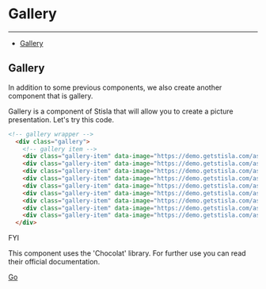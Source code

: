 # Gallery

---

- [Gallery](#gallery)

<a name="gallery"></a>

## Gallery
In addition to some previous components, we also create another component that is gallery.

Gallery is a component of Stisla that will allow you to create a picture presentation. Let's try this code.

<!-- gallery wrapper -->
<div class="preview">
  <div class="gallery">
    <!-- gallery item -->
    <div class="gallery-item" data-image="https://demo.getstisla.com/assets/img/news/img05.jpg" data-title="Image 1"></div>
    <div class="gallery-item" data-image="https://demo.getstisla.com/assets/img/news/img08.jpg" data-title="Image 2"></div>
    <div class="gallery-item" data-image="https://demo.getstisla.com/assets/img/news/img03.jpg" data-title="Image 3"></div>
    <div class="gallery-item" data-image="https://demo.getstisla.com/assets/img/news/img09.jpg" data-title="Image 4"></div>
    <div class="gallery-item" data-image="https://demo.getstisla.com/assets/img/news/img10.jpg" data-title="Image 5"></div>
    <div class="gallery-item" data-image="https://demo.getstisla.com/assets/img/news/img12.jpg" data-title="Image 6"></div>
    <div class="gallery-item" data-image="https://demo.getstisla.com/assets/img/news/img14.jpg" data-title="Image 7"></div>
    <div class="gallery-item" data-image="https://demo.getstisla.com/assets/img/news/img16.jpg" data-title="Image 8"></div>
    <div class="gallery-item" data-image="https://demo.getstisla.com/assets/img/news/img11.jpg" data-title="Image 9"></div>
  </div>
</div>


```html
<!-- gallery wrapper -->
  <div class="gallery">
    <!-- gallery item -->
    <div class="gallery-item" data-image="https://demo.getstisla.com/assets/img/news/img05.jpg" data-title="Image 1"></div>
    <div class="gallery-item" data-image="https://demo.getstisla.com/assets/img/news/img08.jpg" data-title="Image 2"></div>
    <div class="gallery-item" data-image="https://demo.getstisla.com/assets/img/news/img03.jpg" data-title="Image 3"></div>
    <div class="gallery-item" data-image="https://demo.getstisla.com/assets/img/news/img09.jpg" data-title="Image 4"></div>
    <div class="gallery-item" data-image="https://demo.getstisla.com/assets/img/news/img10.jpg" data-title="Image 5"></div>
    <div class="gallery-item" data-image="https://demo.getstisla.com/assets/img/news/img12.jpg" data-title="Image 6"></div>
    <div class="gallery-item" data-image="https://demo.getstisla.com/assets/img/news/img14.jpg" data-title="Image 7"></div>
    <div class="gallery-item" data-image="https://demo.getstisla.com/assets/img/news/img16.jpg" data-title="Image 8"></div>
    <div class="gallery-item" data-image="https://demo.getstisla.com/assets/img/news/img11.jpg" data-title="Image 9"></div>
  </div>
```

<div class="alert alert-primary mt-4 alert-has-icon">
    <div class="alert-icon"><i class="far fa-lightbulb"></i></div>
    <div class="alert-body">
    <div class="alert-title">FYI</div>
    <p>This component uses the 'Chocolat' library. For further use you can read their official documentation.</p>
    <p class="mt-3">
        <a href="http://chocolat.insipi.de" target="_blank" class="btn bg-white text-dark">Go</a>
    </p>
    </div>
</div>
